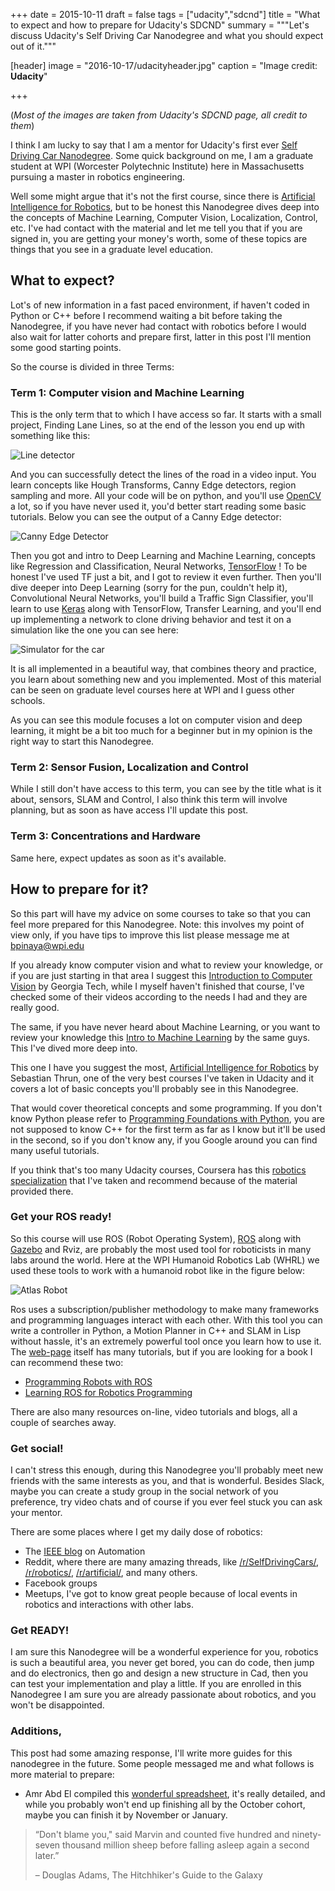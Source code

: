 +++
date = 2015-10-11
draft = false
tags = ["udacity","sdcnd"]
title = "What to expect and how to prepare for Udacity's SDCND"
summary = """Let's discuss Udacity's Self Driving Car Nanodegree and what you should expect out of it."""

[header]
image = "2016-10-17/udacityheader.jpg"
caption = "Image credit: **Udacity**"

+++

(*Most of the images are taken from Udacity's SDCND page, all credit to them*)

I think I am lucky to say that I am a mentor for Udacity's first ever [Self Driving Car Nanodegree](https://www.udacity.com/course/self-driving-car-engineer-nanodegree--nd013). Some quick background on me, I am a graduate student at WPI (Worcester Polytechnic Institute) here in Massachusetts pursuing a master in robotics engineering.

Well some might argue that it's not the first course, since there is [Artificial Intelligence for Robotics](https://www.udacity.com/course/artificial-intelligence-for-robotics--cs373), but to be honest this Nanodegree dives deep into the concepts of Machine Learning, Computer Vision, Localization, Control, etc. I've had contact with the material and let me tell you that if you are signed in, you are getting your money's worth, some of these topics are things that you see in a graduate level education.

## What to expect?

Lot's of new information in a fast paced environment, if haven't coded in Python or C++ before I recommend waiting a bit before taking the Nanodegree, if you have never had contact with robotics before I would also wait for latter cohorts and prepare first, latter in this post I'll mention some good starting points.

So the course is divided in three Terms:

### Term 1: Computer vision and Machine Learning

This is the only term that to which I have access so far. It starts with a small project, Finding Lane Lines, so at the end of the lesson you end up with something like this: 

![Line detector](/img/2016-10-17/lines.png)

And you can successfully detect the lines of the road in a video input. You learn concepts like Hough Transforms, Canny Edge detectors, region sampling and more. All your code will be on python, and you'll use [OpenCV](http://opencv.org/) a lot, so if you have never used it, you'd better start reading some basic tutorials. Below you can see the output of a Canny Edge detector:

![Canny Edge Detector](/img/2016-10-17/canny.png)

Then you got and intro to Deep Learning and Machine Learning, concepts like Regression and Classification, Neural Networks, [TensorFlow](https://www.tensorflow.org/) ! To be honest I've used TF just a bit, and I got to review it even further. Then you'll dive deeper into Deep Learning (sorry for the pun, couldn't help it), Convolutional Neural Networks, you'll build a Traffic Sign Classifier, you'll learn to use [Keras](https://keras.io/) along with TensorFlow, Transfer Learning, and you'll end up implementing a network to clone driving behavior and test it on a simulation like the one you can see here:

![Simulator for the car](/img/2016-10-17/simulator.png)

It is all implemented in a beautiful way, that combines theory and practice, you learn about something new and you implemented. Most of this material can be seen on graduate level courses here at WPI and I guess other schools.

As you can see this module focuses a lot on computer vision and deep learning, it might be a bit too much for a beginner but in my opinion is the right way to start this Nanodegree.


### Term 2: Sensor Fusion, Localization and Control

While I still don't have access to this term, you can see by the title what is it about, sensors, SLAM and Control, I also think this term will involve planning, but as soon as have access I'll update this post.

### Term 3: Concentrations and Hardware

Same here, expect updates as soon as it's available.

## How to prepare for it?

So this part will have my advice on some courses to take so that you can feel more prepared for this Nanodegree. Note: this involves my point of view only, if you have tips to improve this list please message me at bpinaya@wpi.edu

If you already know computer vision and what to review your knowledge, or if you are just starting in that area I suggest this [Introduction to Computer Vision](https://www.udacity.com/course/introduction-to-computer-vision--ud810) by Georgia Tech, while I myself haven't finished that course, I've checked some of their videos according to the needs I had and they are really good.

The same, if you have never heard about Machine Learning, or you want to review your knowledge this [Intro to Machine Learning](https://www.udacity.com/course/intro-to-machine-learning--ud120) by the same guys. This I've dived more deep into.

This one I have you suggest the most, [Artificial Intelligence for Robotics](https://www.udacity.com/course/artificial-intelligence-for-robotics--cs373) by Sebastian Thrun, one of the very best courses I've taken in Udacity and it covers a lot of basic concepts you'll probably see in this Nanodegree.

That would cover theoretical concepts and some programming. If you don't know Python please refer to [Programming Foundations with Python](https://www.udacity.com/course/programming-foundations-with-python--ud036), you are not supposed to know C++ for the first term as far as I know but it'll be used in the second, so if you don't know any, if you Google around you can find many useful tutorials.

If you think that's too many Udacity courses, Coursera has this [robotics specialization](https://www.coursera.org/specializations/robotics) that I've taken and recommend because of the material provided there.

### Get your ROS ready!

So this course will use ROS (Robot Operating System), [ROS](http://www.ros.org/) along with [Gazebo](http://gazebosim.org/) and Rviz, are probably the most used tool for roboticists in many labs around the world. Here at the WPI Humanoid Robotics Lab (WHRL) we used these tools to work with a humanoid robot like in the figure below:

![Atlas Robot](/img/2015-10-11/atlas.png)

Ros uses a subscription/publisher methodology to make many frameworks and programming languages interact with each other. With this tool you can write a controller in Python, a Motion Planner in C++ and SLAM in Lisp without hassle, it's an extremely powerful tool once you learn how to use it. The [web-page](http://www.ros.org/) itself has many tutorials, but if you are looking for a book I can recommend these two:

* [Programming Robots with ROS](http://shop.oreilly.com/product/0636920024736.do)
* [Learning ROS for Robotics Programming](https://www.packtpub.com/hardware-and-creative/learning-ros-robotics-programming-second-edition)

There are also many resources on-line, video tutorials and blogs, all a couple of searches away.

### Get social!

I can't stress this enough, during this Nanodegree you'll probably meet new friends with the same interests as you, and that is wonderful. Besides Slack, maybe you can create a study group in the social network of you preference, try video chats and of course if you ever feel stuck you can ask your mentor.

There are some places where I get my daily dose of robotics:

* The [IEEE blog](http://spectrum.ieee.org/blog/automaton) on Automation
* Reddit, where there are many amazing threads, like [/r/SelfDrivingCars/](https://www.reddit.com/r/SelfDrivingCars/), [/r/robotics/](https://www.reddit.com/r/robotics/), [/r/artificial/](https://www.reddit.com/r/artificial/), and many others.
* Facebook groups
* Meetups, I've got to know great people because of local events in robotics and interactions with other labs.

### Get READY!

I am sure this Nanodegree will be a wonderful experience for you, robotics is such a beautiful area, you never get bored, you can do code, then jump and do electronics, then go and design a new structure in Cad, then you can test your implementation and play a little. If you are enrolled in this Nanodegree I am sure you are already passionate about robotics, and you won't be disappointed.

### Additions,
This post had some amazing response, I'll write more guides for this nanodegree in the future. Some people messaged me and what follows is more material to prepare:

* Amr Abd El compiled this [wonderful spreadsheet](https://docs.google.com/spreadsheets/d/13QQinPFhU9DwujctXS0A7un0up4N5BNyUDZwxK4I6hg/edit#gid=0), it's really detailed, and while you probably won't end up finishing all by the October cohort, maybe you can finish it by November or January.

<blockquote class="pullquote">

  <p>“Don't blame you," said Marvin and counted five hundred and ninety-seven thousand million sheep before falling asleep again a second later.” </p>
 <p>– Douglas Adams, The Hitchhiker's Guide to the Galaxy</p>
 
</blockquote>  
